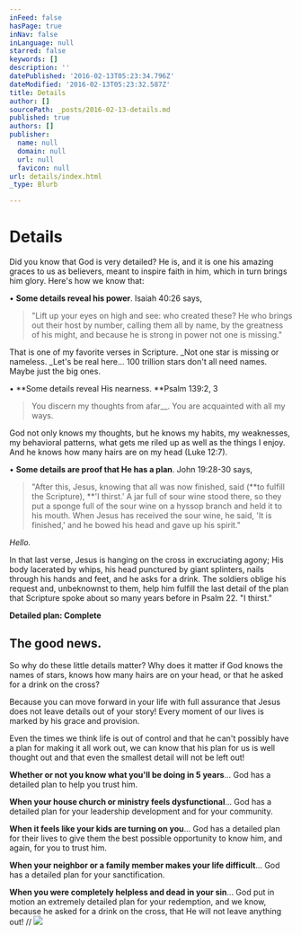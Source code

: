 ```yaml
---
inFeed: false
hasPage: true
inNav: false
inLanguage: null
starred: false
keywords: []
description: ''
datePublished: '2016-02-13T05:23:34.796Z'
dateModified: '2016-02-13T05:23:32.587Z'
title: Details
author: []
sourcePath: _posts/2016-02-13-details.md
published: true
authors: []
publisher:
  name: null
  domain: null
  url: null
  favicon: null
url: details/index.html
_type: Blurb

---
```

# Details

Did you know that God is very detailed? He is, and it is one his amazing graces to us as believers, meant to inspire faith in him, which in turn brings him glory. Here's how we know that: 

• **Some details reveal his power**. Isaiah 40:26 says, 
> 
> "Lift up your eyes on high and see: who created these? He who brings out their host by number, calling them all by name, by the greatness of his might, and because he is strong in power not one is missing." 

That is one of my favorite verses in Scripture. _Not one star is missing or nameless. _Let's be real here... 100 trillion stars don't all need names. Maybe just the big ones.  

• **Some details reveal His nearness.  **Psalm 139:2, 3

> You discern my thoughts from afar__. You are acquainted with all my ways.

God not only knows my thoughts, but he knows my habits, my weaknesses, my behavioral patterns, what gets me riled up as well as the things I enjoy. And he knows how many hairs are on my head (Luke 12:7). 

• **Some details are proof that He has a plan**.  John 19:28-30 says, 
> 
> "After this, Jesus, knowing that all was now finished, said (**to fulfill the Scripture), **'I thirst.' A jar full of sour wine stood there, so they put a sponge full of the sour wine on a hyssop branch and held it to his mouth. When Jesus has received the sour wine, he said, 'It is finished,' and he bowed his head and gave up his spirit."

_Hello._

In that last verse, Jesus is hanging on the cross in excruciating agony; His body lacerated by whips, his head punctured by giant splinters, nails through his hands and feet, and he asks for a drink. The soldiers oblige his request and, unbeknownst to them, help him fulfill the last detail of the plan that Scripture spoke about so many years before in Psalm 22\. "I thirst."

**Detailed plan: Complete**

## The good news.

So why do these little details matter? Why does it matter if God knows the names of stars, knows how many hairs are on your head, or that he asked for a drink on the cross?

Because you can move forward in your life with full assurance that Jesus does not leave details out of your story! Every moment of our lives is marked by his grace and provision.

Even the times we think life is out of control and that he can't possibly have a plan for making it all work out, we can know that his plan for us is well thought out and that even the smallest detail will not be left out!

**Whether or not you know what you'll be doing in 5 years**... God has a detailed plan to help you trust him.

**When your house church or ministry feels dysfunctional**... God has a detailed plan for your leadership development and for your community.

**When it feels like your kids are turning on you**... God has a detailed plan for their lives to give them the best possible opportunity to know him, and again, for you to trust him.

**When your neighbor or a family member makes your life difficult**... God has a detailed plan for your sanctification.

**When you were completely helpless and dead in your sin**... God put in motion an extremely detailed plan for your redemption, and we know, because he asked for a drink on the cross, that He will not leave anything out! //
![](https://the-grid-user-content.s3-us-west-2.amazonaws.com/27d75237-0ce6-4981-88f8-ce9dba75b9c1.jpg)